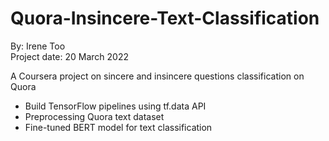 # Quora-Insincere-Text-Classification

By: Irene Too <br>
Project date: 20 March 2022

A Coursera project on sincere and insincere questions classification on Quora
- Build TensorFlow pipelines using tf.data API   
- Preprocessing Quora text dataset
- Fine-tuned BERT model for text classification
  
